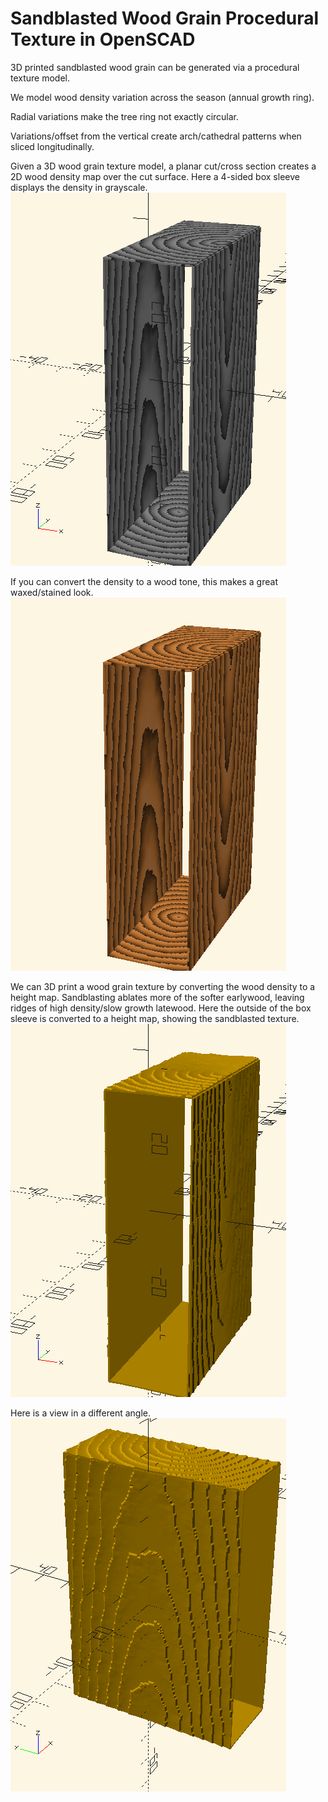 # Sandblasted Wood Grain Procedural Texture in OpenSCAD

3D printed sandblasted wood grain can be generated via a procedural texture model.

We model wood density variation across the season (annual growth ring).

Radial variations make the tree ring not exactly circular.

Variations/offset from the vertical create arch/cathedral patterns when sliced longitudinally.

Given a 3D wood grain texture model, a planar cut/cross section creates a 2D wood density map over the cut surface.  Here a 4-sided box sleeve displays the density in grayscale.![Wood grain density map](./procedural_wood_grain_texture_grayscale_density.png)

If you can convert the density to a wood tone, this makes a great waxed/stained look.![Wood toned density map](./procedural_wood_grain_texture_wood_tone.png)

We can 3D print a wood grain texture by converting the wood density to a height map.  Sandblasting ablates more of the softer earlywood, leaving ridges of high density/slow growth latewood.  Here the outside of the box sleeve is converted to a height map, showing the sandblasted texture.![Sandblasted wood grain](./procedural_wood_grain_texture_sandblasted.png)

Here is a view in a different angle.![Sandblasted wood texture](./sandblasted_wood_grain_procedural_texture.png)
